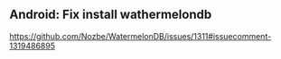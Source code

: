 

## Android: Fix install wathermelondb
https://github.com/Nozbe/WatermelonDB/issues/1311#issuecomment-1319486895
